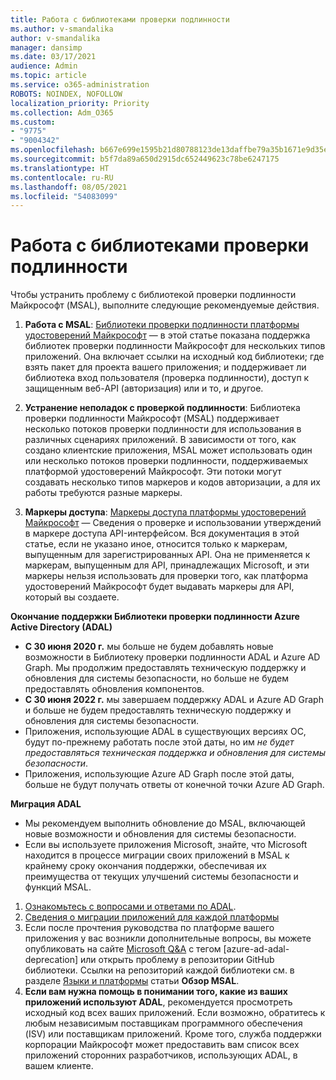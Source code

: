 ```yaml
---
title: Работа с библиотеками проверки подлинности
ms.author: v-smandalika
author: v-smandalika
manager: dansimp
ms.date: 03/17/2021
audience: Admin
ms.topic: article
ms.service: o365-administration
ROBOTS: NOINDEX, NOFOLLOW
localization_priority: Priority
ms.collection: Adm_O365
ms.custom:
- "9775"
- "9004342"
ms.openlocfilehash: b667e699e1595b21d80788123de13daffbe79a35b1671e9d35eaa6cd980693db
ms.sourcegitcommit: b5f7da89a650d2915dc652449623c78be6247175
ms.translationtype: HT
ms.contentlocale: ru-RU
ms.lasthandoff: 08/05/2021
ms.locfileid: "54083099"
---
```

# <a name="working-with-authentication-libraries"></a>Работа с библиотеками проверки подлинности

Чтобы устранить проблему с библиотекой проверки подлинности Майкрософт (MSAL), выполните следующие рекомендуемые действия.

1. **Работа с MSAL**: [Библиотеки проверки подлинности платформы удостоверений Майкрософт](https://docs.microsoft.com/azure/active-directory/develop/reference-v2-libraries) — в этой статье показана поддержка библиотек проверки подлинности Майкрософт для нескольких типов приложений. Она включает ссылки на исходный код библиотеки; где взять пакет для проекта вашего приложения; и поддерживает ли библиотека вход пользователя (проверка подлинности), доступ к защищенным веб-API (авторизация) или и то, и другое.

2. **Устранение неполадок с проверкой подлинности**: Библиотека проверки подлинности Майкрософт (MSAL) поддерживает несколько потоков проверки подлинности для использования в различных сценариях приложений. В зависимости от того, как создано клиентские приложения, MSAL может использовать один или несколько потоков проверки подлинности, поддерживаемых платформой удостоверений Майкрософт. Эти потоки могут создавать несколько типов маркеров и кодов авторизации, а для их работы требуются разные маркеры.

3. **Маркеры доступа**: [Маркеры доступа платформы удостоверений Майкрософт](https://docs.microsoft.com/azure/active-directory/develop/access-tokens) — Сведения о проверке и использовании утверждений в маркере доступа API-интерфейсом. Вся документация в этой статье, если не указано иное, относится только к маркерам, выпущенным для зарегистрированных API. Она не применяется к маркерам, выпущенным для API, принадлежащих Microsoft, и эти маркеры нельзя использовать для проверки того, как платформа удостоверений Майкрософт будет выдавать маркеры для API, который вы создаете.

**Окончание поддержки Библиотеки проверки подлинности Azure Active Directory (ADAL)**

- **С 30 июня 2020 г.** мы больше не будем добавлять новые возможности в Библиотеку проверки подлинности ADAL и Azure AD Graph. Мы продолжим предоставлять техническую поддержку и обновления для системы безопасности, но больше не будем предоставлять обновления компонентов.
- **С 30 июня 2022 г.** мы завершаем поддержку ADAL и Azure AD Graph и больше не будем предоставлять техническую поддержку и обновления для системы безопасности.
- Приложения, использующие ADAL в существующих версиях ОС, будут по-прежнему работать после этой даты, но им *не будет предоставляться техническая поддержка и обновления для системы безопасности*.
- Приложения, использующие Azure AD Graph после этой даты, больше не будут получать ответы от конечной точки Azure AD Graph.

**Миграция ADAL**

- Мы рекомендуем выполнить обновление до MSAL, включающей новые возможности и обновления для системы безопасности.
- Если вы используете приложения Microsoft, знайте, что Microsoft находится в процессе миграции своих приложений в MSAL к крайнему сроку окончания поддержки, обеспечивая их преимущества от текущих улучшений системы безопасности и функций MSAL.

1. [Ознакомьтесь с вопросами и ответами по ADAL](https://docs.microsoft.com/azure/active-directory/develop/msal-migration#frequently-asked-questions-faq).
2. [Сведения о миграции приложений для каждой платформы](https://docs.microsoft.com/azure/active-directory/develop/msal-migration#migration-guidance)
3. Если после прочтения руководства по платформе вашего приложения у вас возникли дополнительные вопросы, вы можете опубликовать на сайте [Microsoft Q&A](https://docs.microsoft.com/answers/topics/azure-ad-adal-deprecation.html) с тегом [azure-ad-adal-deprecation] или открыть проблему в репозитории GitHub библиотеки. Ссылки на репозиторий каждой библиотеки см. в разделе [Языки и платформы](https://docs.microsoft.com/azure/active-directory/develop/msal-overview#languages-and-frameworks) статьи **Обзор MSAL**.
4. **Если вам нужна помощь в понимании того, какие из ваших приложений используют ADAL**, рекомендуется просмотреть исходный код всех ваших приложений. Если возможно, обратитесь к любым независимым поставщикам программного обеспечения (ISV) или поставщикам приложений. Кроме того, служба поддержки корпорации Майкрософт может предоставить вам список всех приложений сторонних разработчиков, использующих ADAL, в вашем клиенте.







